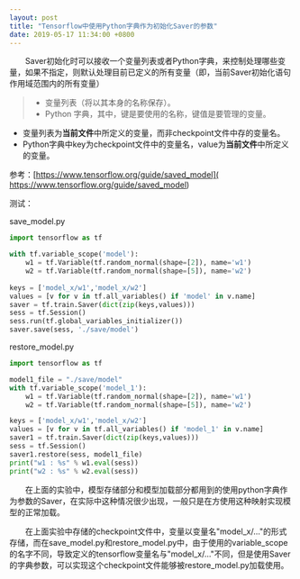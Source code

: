 ```yaml
---
layout: post
title: "Tensorflow中使用Python字典作为初始化Saver的参数"
date: 2019-05-17 11:34:00 +0800
---
```


&emsp;&emsp;Saver初始化时可以接收一个变量列表或者Python字典，来控制处理哪些变量，如果不指定，则默认处理目前已定义的所有变量（即，当前Saver初始化语句作用域范围内的所有变量）

> * 变量列表（将以其本身的名称保存）。
> * Python 字典，其中，键是要使用的名称，键值是要管理的变量。

* 变量列表为**当前文件**中所定义的变量，而非checkpoint文件中存的变量名。
* Python字典中key为checkpoint文件中的变量名，value为**当前文件**中所定义的变量。

参考：[https://www.tensorflow.org/guide/saved_model](
https://www.tensorflow.org/guide/saved_model)

测试：

save_model.py
~~~ python
import tensorflow as tf

with tf.variable_scope('model'):
    w1 = tf.Variable(tf.random_normal(shape=[2]), name='w1')
    w2 = tf.Variable(tf.random_normal(shape=[5]), name='w2')
 
keys = ['model_x/w1','model_x/w2']
values = [v for v in tf.all_variables() if 'model' in v.name]
saver = tf.train.Saver(dict(zip(keys,values)))
sess = tf.Session()
sess.run(tf.global_variables_initializer())
saver.save(sess, './save/model')
~~~

restore_model.py
~~~ python
import tensorflow as tf

model1_file = "./save/model"
with tf.variable_scope('model_1'):
    w1 = tf.Variable(tf.random_normal(shape=[2]), name='w1')
    w2 = tf.Variable(tf.random_normal(shape=[5]), name='w2')

keys = ['model_x/w1','model_x/w2']
values = [v for v in tf.all_variables() if 'model_1' in v.name]
saver1 = tf.train.Saver(dict(zip(keys,values)))
sess = tf.Session()
saver1.restore(sess, model1_file)
print("w1 : %s" % w1.eval(sess))
print("w2 : %s" % w2.eval(sess))
~~~

&emsp;&emsp;在上面的实验中，模型存储部分和模型加载部分都用到的使用python字典作为参数的Saver，在实际中这种情况很少出现，一般只是在方使用这种映射实现模型的正常加载。

&emsp;&emsp;在上面实验中存储的checkpoint文件中，变量以变量名"model_x/..."的形式存储，而在save_model.py和restore_model.py中，由于使用的variable_scope的名字不同，导致定义的tensorflow变量名与"model_x/..."不同，但是使用Saver的字典参数，可以实现这个checkpoint文件能够被restore_model.py加载使用。